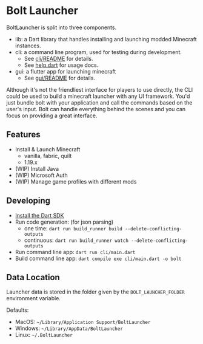 # Bolt Launcher 

BoltLauncher is split into three components. 

- lib: a Dart library that handles installing and launching modded Minecraft instances. 
- cli: a command line program, used for testing during development.
    - See [cli/README](cli/README.md) for details.
    - See [help.dart](cli/commands/help.dart) for usage docs.
- gui: a flutter app for launching minecraft
    - See [gui/README](gui/README.md) for details.

Although it's not the friendliest interface for players to use directly, the CLI could be used to build a minecraft launcher with any UI framework. You'd just bundle bolt with your application and call the commands based on the user's input. Bolt 
can handle everything behind the scenes and you can focus on providing a great interface. 

## Features

- Install & Launch Minecraft
    - vanilla, fabric, quilt
    - 1.19.x
- (WIP) Install Java 
- (WIP) Microsoft Auth
- (WIP) Manage game profiles with different mods

## Developing 

- [Install the Dart SDK](https://dart.dev/get-dart)
- Run code generation: (for json parsing)
    - one time: `dart run build_runner build --delete-conflicting-outputs`
    - continuous: `dart run build_runner watch --delete-conflicting-outputs`
- Run command line app: `dart run cli/main.dart`
- Build command line app: `dart compile exe cli/main.dart -o bolt`

## Data Location

Launcher data is stored in the folder given by the `BOLT_LAUNCHER_FOLDER` environment variable. 

Defaults:

- MacOS: `~/Library/Application Support/BoltLauncher`
- Windows: `~/Library/AppData/BoltLauncher`
- Linux: `~/.BoltLauncher`
